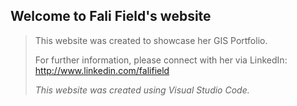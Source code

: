 ## Welcome to Fali Field's website 

>This website was created to showcase her GIS Portfolio.
>
>For further information, please connect with her via LinkedIn: http://www.linkedin.com/falifield
>
>*This website was created using Visual Studio Code.*
